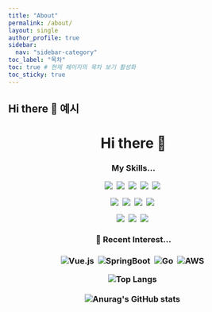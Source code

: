 ```yaml
---
title: "About"
permalink: /about/
layout: single
author_profile: true
sidebar:
  nav: "sidebar-category"
toc_label: "목차"
toc: true # 현재 페이지의 목차 보기 활성화
toc_sticky: true
---
```


<!-- # 경력
## 경력 01
## 경력 02
## 경력 03
# 자소서
## 자소서 01
## 자소서 02
## 자소서 03 -->

## Hi there 👋 예시

<h1 align="center">Hi there 👋 </h1>

<h3 align="center"> My Skills...</h3>
<p align="center">
<img src="https://img.shields.io/badge/C-A8B9CC?style=flat-square&logo=C&logoColor=white"/>&nbsp;
<img src="https://img.shields.io/badge/Python-3776AB?style=flat-square&logo=Python&logoColor=white"/>&nbsp;
<img src="https://img.shields.io/badge/JAVA-007396?style=flat-square&logo=java&logoColor=white"/>&nbsp;
<img src="https://img.shields.io/badge/Kotlin-7F52FF?style=flat-square&logo=Kotlin&logoColor=white"/>&nbsp;
<img src="https://img.shields.io/badge/PHP-777BB4?style=flat-square&logo=PHP&logoColor=white"/>&nbsp;
</p>
<p align="center">
<img src="https://img.shields.io/badge/html-E34F26?style=flat-square&logo=html5&logoColor=white"/>&nbsp;
<img src="https://img.shields.io/badge/css-1572B6?style=flat-square&logo=css3&logoColor=white"/>&nbsp;
<img src="https://img.shields.io/badge/javascript-F7DF1E?style=flat-square&logo=javascript&logoColor=white"/>&nbsp;
<img src="https://img.shields.io/badge/react-61DAFB?style=flat-square&logo=react&logoColor=white"/>&nbsp;
</p>
<p align="center">
<img src="https://img.shields.io/badge/Android-3DDC84?style=flat-square&logo=Android&logoColor=white"/>&nbsp;
<img src="https://img.shields.io/badge/Flutter-02569B?style=flat-square&logo=Flutter&logoColor=white"/>&nbsp;
<img src="https://img.shields.io/badge/mysql-4479A1?style=flat-square&logo=mysql&logoColor=white"/>&nbsp;
</p>

<h3 align="center">🤔 Recent Interest...<h3>
<p align="center">
<img alt="Vue.js" src ="https://img.shields.io/badge/Vue.js-4FC08D?&style=flat-square&logo=Vue.js&logoColor=white"/>&nbsp;
<img alt="SpringBoot" src ="https://img.shields.io/badge/SpringBoot-6DB33F?&style=flat-square&logo=SpringBoot&logoColor=white"/>&nbsp;
<img alt="Go" src ="https://img.shields.io/badge/Go-00ACD7?style=flat-square&logo=go&logoColor=white"/>&nbsp;
<img alt="AWS" src ="https://img.shields.io/badge/Amazon AWS-232F3E?&style=flat-square&logo=Amazon-AWS&logoColor=white"/>&nbsp;
</p>

<div align="center">
  <img alt="Top Langs" src ="https://github-readme-stats.vercel.app/api/top-langs/?username=feelincoding&layout=compact"/>&nbsp;
  <br>
  <br>
  <img alt="Anurag's GitHub stats" src ="https://github-readme-stats.vercel.app/api?username=feelincoding&show_icons=true&theme=vue-dark"/>&nbsp;  
</div>

<script src="https://utteranc.es/client.js"
        repo="feelincoding/feelincoding.github.io"
        issue-term="pathname"
        theme="github-dark"
        crossorigin="anonymous"
        async>
</script>
